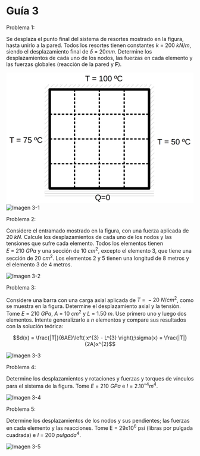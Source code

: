 # Guía 3

Problema 1:

Se desplaza el punto final del sistema de resortes mostrado en la
figura, hasta unirlo a la pared. Todos los resortes tienen constantes $k~=~200~kN/m$, siendo el desplazamiento final de $\delta~=~20 mm$. Determine los desplazamientos de cada uno de los nodos, las fuerzas en cada elemento y
las fuerzas globales (reacción de la pared y **F**).

   ![Sistema ej 9](./img/chapa.png "Chapa ejercicio 1")
![Imagen 3-1](./img/img-3.1.png "Ejercicio 3-1")

Problema 2:

Considere el entramado mostrado en la figura, con una fuerza aplicada de
$20~kN$. Calcule los desplazamientos de cada uno de los nodos y las
tensiones que sufre cada elemento. Todos los elementos tienen $E~=~210~
GPa$ y una sección de $10~cm^2$, excepto el elemento 3, que tiene
una sección de $20~cm^2$. Los elementos 2 y 5 tienen una
longitud de 8 metros y el elemento 3 de 4 metros.

![Imagen 3-2](./img/img-3.2.png "Ejercicio 3-2")

Problema 3:

Considere una barra con una carga axial aplicada de $T~=~-20~N/cm^2$, como se muestra en la figura. Determine el
desplazamiento axial y la tensión. Tome $E~=~210~GPa$, $A~=~10~cm^2$ y $L~=~1.50~m$. Use primero uno y luego dos elementos.
Intente generalizarlo a $n$ elementos y compare sus resultados con la
solución teórica:

$$d(x) = \frac{|T|}{6AE}\left( x^{3} - L^{3} \right);\sigma(x) = \frac{|T|}{2A}x^{2}$$

![Imagen 3-3](./img/img-3.3.png "Ejercicio 3-3")

Problema 4:

Determine los desplazamientos y rotaciones y fuerzas y torques de
vínculos para el sistema de la figura. Tome $E~=~210~GPa$ e $I~=~2.10^{–4} m^4$.

![Imagen 3-4](./img/img-3.4.png "Ejercicio 3-4")

Problema 5:

Determine los desplazamientos de los nodos y sus pendientes; las fuerzas
en cada elemento y las reacciones. Tome E = 29x10<sup>6</sup> psi
(libras por pulgada cuadrada) e $I~=~200~pulgada^4$.

![Imagen 3-5](./img/img-3.5.png "Ejercicio 3-5")
